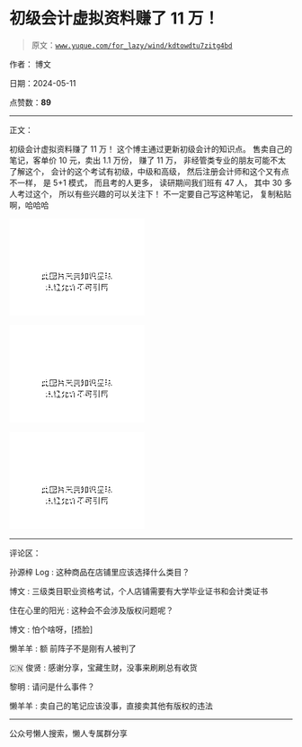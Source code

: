 # 初级会计虚拟资料赚了 11 万！

> 原文：[`www.yuque.com/for_lazy/wind/kdtowdtu7zitg4bd`](https://www.yuque.com/for_lazy/wind/kdtowdtu7zitg4bd)

作者： 博文

日期：2024-05-11

点赞数：**89**

* * *

正文：

初级会计虚拟资料赚了 11 万！ 这个博主通过更新初级会计的知识点。 售卖自己的笔记，客单价 10 元，卖出 1.1 万份， 赚了 11 万，
非经管类专业的朋友可能不太了解这个， 会计的这个考试有初级，中级和高级， 然后注册会计师和这个又有点不一样， 是 5+1 模式， 而且考的人更多，
读研期间我们班有 47 人， 其中 30 多人考过这个， 所以有些兴趣的可以关注下！ 不一定要自己写这种笔记， 复制粘贴啊，哈哈哈

![](img/2bcaa8b90c1cc9a6ff7da6d1e2286358.png)

![](img/c78379f6a6dd4e5536abf422db9a6a13.png)

![](img/3c0988d6e5535295a6c8db855193c2db.png)

* * *

评论区：

孙源梓 Log : 这种商品在店铺里应该选择什么类目？

博文 : 三级类目职业资格考试，个人店铺需要有大学毕业证书和会计类证书

住在心里的阳光 : 这种会不会涉及版权问题呢？

博文 : 怕个啥呀，[捂脸]

懒羊羊 : 额 前阵子不是刚有人被判了

🇨🇳 俊贤 : 感谢分享，宝藏生财，没事来刷刷总有收货

黎明 : 请问是什么事件？

懒羊羊 : 卖自己的笔记应该没事，直接卖其他有版权的违法

* * *

公众号懒人搜索，懒人专属群分享